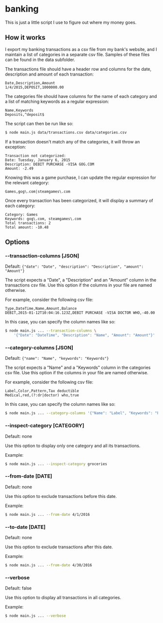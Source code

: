 # banking

This is just a little script I use to figure out where my money goes.

## How it works

I export my banking transactions as a csv file from my bank's website, and I
maintain a list of categories in a separate csv file. Samples of these files can
be found in the data subfolder.

The transactions file should have a header row and columns for the date,
description and amount of each transaction:

```
Date,Description,Amount
1/4/2015,DEPOSIT,1000000.00
```

The categories file should have columns for the name of each category and a list
of matching keywords as a regular expression:

```
Name,Keywords
Deposits,^deposit$
```

The script can then be run like so:

```sh
$ node main.js data/transactions.csv data/categories.csv
```

If a transaction doesn't match any of the categories, it will throw an
exception:

```
Transaction not categorized:
Date: Tuesday, January 6, 2015
Description: DEBIT PURCHASE -VISA GOG.COM
Amount: -2.49
```

Knowing this was a game purchase, I can update the regular expression for the
relevant category:

```
Games,gog\.com|steamgames\.com
```

Once every transaction has been categorized, it will display a summary of each
category:

```
Category: Games
Keywords: gog\.com, steamgames\.com
Total transactions: 2
Total amount: -10.48
```

## Options

### --transaction-columns [JSON]

Default: `{"date": "Date", "description": "Description", "amount": "Amount"}`

The script expects a "Date", a "Description" and an "Amount" column in the
transactions csv file. Use this option if the columns in your file are named
otherwise.

For example, consider the following csv file:

```
Type,DateTime,Name,Amount,Balance
DEBIT,2015-01-12T10:04:16.123Z,DEBIT PURCHASE -VISA DOCTOR WHO,-40.00
```

In this case, you can specify the column names like so:

```sh
$ node main.js ... --transaction-columns \
    '{"Date": "DateTime", "Description": "Name", "Amount": "Amount"}'
```

### --category-columns [JSON]

Default: `{"name": "Name", "keywords": "Keywords"}`

The script expects a "Name" and a "Keywords" column in the categories csv
file. Use this option if the columns in your file are named otherwise.

For example, consider the following csv file:

```
Label,Color,Pattern,Tax deductible
Medical,red,(?:dr|doctor) who,true
```

In this case, you can specify the column names like so:

```sh
$ node main.js ... --category-columns '{"Name": "Label", "Keywords": "Pattern"}'
```

### --inspect-category [CATEGORY]

Default: none

Use this option to display only one category and all its transactions.

Example:

```sh
$ node main.js ... --inspect-category groceries
```

### --from-date [DATE]

Default: none

Use this option to exclude transactions before this date.

Example:

```sh
$ node main.js ... --from-date 4/1/2016
```

### --to-date [DATE]

Default: none

Use this option to exclude transactions after this date.

Example:

```sh
$ node main.js ... --from-date 4/30/2016
```

### --verbose

Default: false

Use this option to display all transactions in all categories.

Example:

```sh
$ node main.js ... --verbose
```

